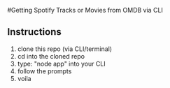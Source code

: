 #Getting Spotify Tracks or Movies from OMDB via CLI

## Instructions

1) clone this repo (via CLI/terminal)
2) cd into the cloned repo
3) type: "node app" into your CLI
4) follow the prompts
5) voila
